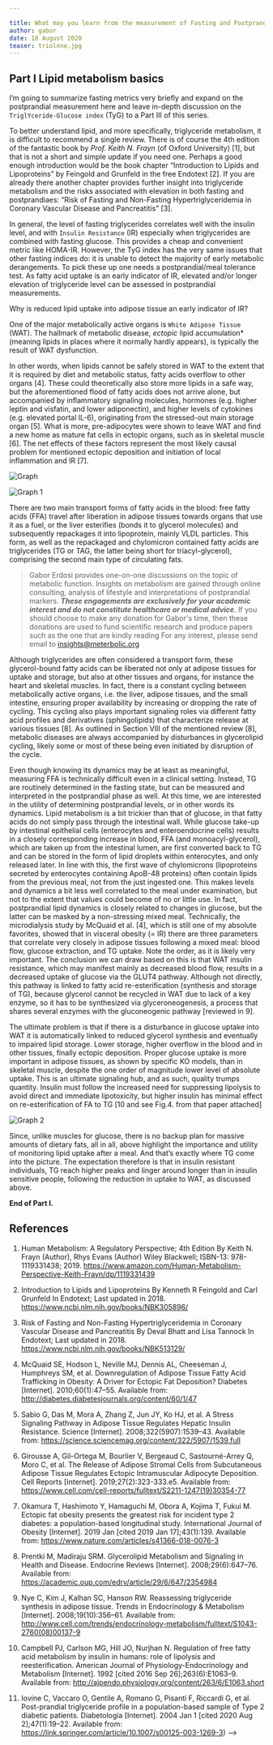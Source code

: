 ```yaml
---

title: What may you learn from the measurement of Fasting and Postprandial Triglycerides      
author: gabor
date: 18 August 2020
teaser: triolene.jpg
---
```

## Part I Lipid metabolism basics
I’m going to summarize fasting metrics very briefly and expand  on the postprandial measurement here and leave in-depth discussion on the `TriglYceride-Glucose index` (TyG) to a Part III of this series. 

To better understand lipid, and more specifically, triglyceride metabolism, it is difficult to recommend a single review. There is of course the 4th edition of the fantastic book by *Prof. Keith N. Frayn* (of Oxford University) [1], but that is not a short and simple update if you need one. Perhaps a good enough introduction would be the book chapter “Introduction to Lipids and Lipoproteins” by Feingold and Grunfeld in the free Endotext [2]. If you are already there another chapter provides further insight into triglyceride metabolism and the risks associated with elevation in both fasting and postprandiaes: “Risk of Fasting and Non-Fasting Hypertriglyceridemia in Coronary Vascular Disease and Pancreatitis” [3].

In general, the level of fasting triglycerides correlates well with the insulin level, and with `Insulin Resistance` (IR) especially when triglycerides are combined with fasting glucose. This provides a cheap and convenient metric like HOMA-IR. However, the TyG index has the very same issues that other fasting indices do: it is unable to detect the majority of early metabolic derangements. To pick these up one needs a postprandial/meal tolerance test. As fatty acid uptake is an early indicator of IR, elevated and/or longer elevation of triglyceride level can be assessed in postprandial measurements.

Why is reduced lipid uptake into adipose tissue an early indicator of IR? 

One of the major metabolically active organs is `White Adipose Tissue` (WAT).  The hallmark of metabolic disease, *ectopic* lipid accumulation* (meaning lipids in places where it normally hardly appears), is typically the result of WAT dysfunction. 

In other words, when lipids cannot be safely stored in WAT to the extent that it is required by diet and metabolic status, fatty acids overflow to other organs [4]. These could theoretically also store more lipids in a safe way, but the aforementioned flood of fatty acids does not arrive alone, but accompanied by inflammatory signaling molecules, hormones (e.g. higher leptin and visfatin, and lower adiponectin), and higher levels of cytokines (e.g. elevated portal IL-6), originating from the stressed-out main storage organ [5]. What is more, pre-adipocytes were shown to leave WAT and find a new home as mature fat cells in ectopic organs, such as in skeletal muscle [6]. The net effects of these factors represent the most likely causal problem for mentioned ectopic deposition and initiation of local inflammation and IR [7].

![Graph](/fasting-and-postprandial/graphs.png "Mixed meal composition for metabolic profiling")

![Graph 1](/fasting-and-postprandial/graphs-1.png "Mixed meal composition for metabolic profiling")

There are two main transport forms of fatty acids in the blood: free fatty acids (FFA) travel after liberation in adipose tissues towards organs that use it as a fuel, or the liver esterifies (bonds it to glycerol molecules) and subsequently repackages it into lipoprotein, mainly VLDL particles. This form, as well as the repackaged and chylomicron contained fatty acids are triglycerides (TG or TAG, the latter being short for triacyl-glycerol), comprising the second main type of circulating fats. 

>Gabor Erdosi provides one-on-one discussions on the topic of metabolic function. Insights on metabolism are gained through online consulting, analysis of lifestyle and interpretations of postprandial markers.
>***These engagements are exclusively for your  academic interest and do not constitute healthcare or medical advice***. If you should choose to make any donation for Gabor's time, then these donations are used to fund scientific research and produce papers such as the one that  are kindly reading
>For any interest, please send email to <insights@meterbolic.org>

Although triglycerides are often considered a transport form, these glycerol-bound fatty acids can be liberated not only at adipose tissues for uptake and storage, but also at other tissues and organs, for instance the heart and skeletal muscles. In fact, there is a constant cycling between metabolically active organs, i.e. the liver, adipose tissues, and the small intestine, ensuring proper availability by increasing or dropping the rate of cycling. This cycling also plays important signaling roles via different fatty acid profiles and derivatives (sphingolipids) that characterize release at various tissues [8]. As outlined in Section VIII of the mentioned review [8], metabolic diseases are always accompanied by disturbances in glycerolipid cycling, likely some or most of these being even initiated by disruption of the cycle.

Even though knowing its dynamics may be at least as meaningful, measuring FFA is technically difficult even in a clinical setting. Instead, TG are routinely determined in the fasting state, but can be measured and interpreted in the postprandial phase as well. At this time, we are interested in the utility of determining postprandial levels, or in other words its dynamics. Lipid metabolism is a bit trickier than that of glucose, in that fatty acids do not simply pass through the intestinal wall. While glucose take-up by intestinal epithelial cells (enterocytes and enteroendocrine cells) results in a closely corresponding increase in blood, FFA (and monoacyl-glycerol), which are taken up from the intestinal lumen, are first converted back to TG and can be stored in the form of lipid droplets within enterocytes, and only released later. In line with this, the first wave of chylomicrons (lipoproteins secreted by enterocytes containing ApoB-48 proteins) often contain lipids from the previous meal, not from the just ingested one. This makes levels and dynamics a bit less well correlated to the meal under examination, but not to the extent that values could become of no or little use. In fact, postprandial lipid dynamics is closely related to changes in glucose, but the latter can be masked by a non-stressing mixed meal. Technically, the microdialysis study by McQuaid et al. [4], which is still one of my absolute favorites, showed that in visceral obesity (= IR) there are three parameters that correlate very closely in adipose tissues following a mixed meal: blood flow, glucose extraction, and TG uptake. Note the order, as it is likely very important. The conclusion we can draw based on this is that WAT insulin resistance, which may manifest mainly as decreased blood flow, results in a decreased uptake of glucose via the GLUT4 pathway. Although not directly, this pathway is linked to fatty acid re-esterification (synthesis and storage of TG), because glycerol cannot be recycled in WAT due to lack of a key enzyme, so it has to be synthesized via glyceroneogenesis, a process that shares several enzymes with the gluconeogenic pathway [reviewed in 9].

The ultimate problem is that if there is a disturbance in glucose uptake into WAT it is automatically linked to reduced glycerol synthesis and eventually to impaired lipid storage. Lower storage, higher overflow in the blood and in other tissues, finally ectopic deposition. Proper glucose uptake is more important in adipose tissues, as shown by specific KO models, than in skeletal muscle, despite the one order of magnitude lower level of absolute uptake. This is an ultimate signaling hub, and as such, quality trumps quantity. Insulin must follow the increased need for suppressing lipolysis to avoid direct and immediate lipotoxicity, but higher insulin has minimal effect on re-esterification of FA to TG [10 and see Fig.4. from that paper attached]


![Graph 2](/fasting-and-postprandial/graphs-2.png "Mixed meal composition for metabolic profiling")

Since, unlike muscles for glucose, there is no backup plan for massive amounts of dietary fats, all in all, above highlight the importance and utility of monitoring lipid uptake after a meal. And that’s exactly where TG come into the picture. The expectation therefore is that in insulin resistant individuals, TG reach higher peaks and linger around longer than in insulin sensitive people, following the reduction in uptake to WAT, as discussed above.

<strong>End of Part I.</strong>

<!--
Let us see how it works in studies that specifically investigated this. A nice study done on 145 type 2 diabetics and 30 healthy controls back in 2004 clearly supports the hypotheses put forward [11]. Diabetics had not only elevated fasting TG, but also failed to properly clear lipids from their blood after a lunch and dinner sequence of mixed meals. What is more, their TG level increased with every meal, and the second meal was taken well before the first was cleared from the blood, increasing the spike even further after dinner than following lunch. The same phenomenon can be observed in the introductory discussion (ref. 4 there). The study used a cutoff value of 2 mmol/L, added as a horizontal line in the graph below:

![Graph 3](/fasting-and-postprandial/graphs-3.png "Mixed meal composition for metabolic profiling")

(Unit conversion for TG: 1 mmol/L = 88.5 mg/dL, or use a calculator, e.g. this one: https://unitslab.com/node/53)
i-->

## References
1. Human Metabolism: A Regulatory Perspective; 4th Edition By Keith N. Frayn (Author), Rhys Evans (Author)
Wiley Blackwell; ISBN-13: 978-1119331438; 2019. https://www.amazon.com/Human-Metabolism-Perspective-Keith-Frayn/dp/1119331439

2. Introduction to Lipids and Lipoproteins By Kenneth R Feingold and Carl Grunfeld In Endotext; Last updated in 2018. https://www.ncbi.nlm.nih.gov/books/NBK305896/

3. Risk of Fasting and Non-Fasting Hypertriglyceridemia in Coronary Vascular Disease and Pancreatitis By Deval Bhatt and Lisa Tannock
In Endotext; Last updated in 2018. https://www.ncbi.nlm.nih.gov/books/NBK513129/

4. McQuaid SE, Hodson L, Neville MJ, Dennis AL, Cheeseman J, Humphreys SM, et al. Downregulation of Adipose Tissue Fatty Acid Trafficking in Obesity: A Driver for Ectopic Fat Deposition? Diabetes [Internet]. 2010;60(1):47–55. Available from: http://diabetes.diabetesjournals.org/content/60/1/47

5. Sabio G, Das M, Mora A, Zhang Z, Jun JY, Ko HJ, et al. A Stress Signaling Pathway in Adipose Tissue Regulates Hepatic Insulin Resistance. Science [Internet]. 2008;322(5907):1539–43. Available from: https://science.sciencemag.org/content/322/5907/1539.full

6. Girousse A, Gil-Ortega M, Bourlier V, Bergeaud C, Sastourné-Arrey Q, Moro C, et al. The Release of Adipose Stromal Cells from Subcutaneous Adipose Tissue Regulates Ectopic Intramuscular Adipocyte Deposition. Cell Reports [Internet]. 2019;27(2):323-333.e5. Available from: https://www.cell.com/cell-reports/fulltext/S2211-1247(19)30354-77

7. Okamura T, Hashimoto Y, Hamaguchi M, Obora A, Kojima T, Fukui M. Ectopic fat obesity presents the greatest risk for incident type 2 diabetes: a population-based longitudinal study. International Journal of Obesity [Internet]. 2019 Jan [cited 2019 Jan 17];43(1):139. Available from: https://www.nature.com/articles/s41366-018-0076-3

8. Prentki M, Madiraju SRM. Glycerolipid Metabolism and Signaling in Health and Disease. Endocrine Reviews [Internet]. 2008;29(6):647–76. Available from: https://academic.oup.com/edrv/article/29/6/647/2354984

9. Nye C, Kim J, Kalhan SC, Hanson RW. Reassessing triglyceride synthesis in adipose tissue. Trends in Endocrinology & Metabolism [Internet]. 2008;19(10):356–61. Available from: http://www.cell.com/trends/endocrinology-metabolism/fulltext/S1043-2760(08)00137-9

10. Campbell PJ, Carlson MG, Hill JO, Nurjhan N. Regulation of free fatty acid metabolism by insulin in humans: role of lipolysis and reesterification. American Journal of Physiology-Endocrinology and Metabolism [Internet]. 1992 [cited 2016 Sep 26];263(6):E1063–9. Available from: http://ajpendo.physiology.org/content/263/6/E1063.short

11. Iovine C, Vaccaro O, Gentile A, Romano G, Pisanti F, Riccardi G, et al. Post-prandial triglyceride profile in a population-based sample of Type 2 diabetic patients. Diabetologia [Internet]. 2004 Jan 1 [cited 2020 Aug 2];47(1):19–22. Available from: https://link.springer.com/article/10.1007/s00125-003-1269-3) -->



<!--stackedit_data:
eyJoaXN0b3J5IjpbMTQwNzYwNTUyNSwtNTczNzk5OTM0LDEzMD
g0MTI2MzQsLTE5ODg5NDU4MzddfQ==
-->